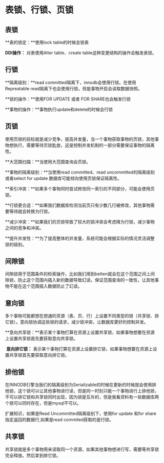 # 表锁、行锁、页锁

## 表锁

**表的锁定：**使用lock table的时候会锁表

**DDl操作：** 对表使用Alter table、create table这种变更结构的操作会触发表锁。

## 行锁

**隔离级别：**read committed隔离下，innodb会使用行锁。在使用Repreatable read隔离下也会使用行锁，但是事物开启会读取数据快照。

**锁的操作：**使用FOR UPDATE 或者 FOR SHARE也会触发行锁

**事物的操作：**事物执行update和delete的时候会行锁

## 页锁

使用页锁的目标就是减少竞争，提高并发量，当一个事物获取事物的页锁，其他事物想执行，需要等待页锁匙放，这是控制并发机制的一部分需要保证事物的隔离性。

**大范围扫描：**当使用大范围查询会页锁。

**事物的隔离级别：**当使用read committed、read uncommitted的隔离级别或者select for update 数据库可能倾向使用页锁保证隔离性。

**索引冲突：**如果多个事物同时尝试修改同一索引的不同部分，可能会使用页锁。



**行锁更合适：**如果我们数据库检测当前页只有少数几行被修改，其他事物需要等待就会转换为行锁，

**减少冲突：**如果我们的页锁导致了较大的锁冲突会考虑降为行锁，减少事物之间的竞争和冲突。

**提升并发性：**为了提高整体的并发量，系统可能会根据实际的情况灵活调整锁的级别。

## 间隙锁

间隙锁用于范围条件的检索操作，比如我们用到betten就会在这个范围之间上间隙锁，防止这个范围内插入新的数据导致幻读。保证范围查询的一致性，让其他事物不能在这个范围插入数据防止了幻读。

## 意向锁

​	多个事物可能都想在想通的资源（表、页、行）上设置不同类型的锁（共享锁、排它锁）。意向锁协调这些锁的请求，减少锁冲突，让数据库更好的控制并发。

​	**意向共享锁：**表示某个事物打算在资源上设置共享锁，如果事物想要在资源上设置共享锁首先要获取意向共享锁。

​	**意向排它锁：**	表示某个事物打算在资源上设置排它锁，如果事物想要在资源上设置共享锁首先要获取意向排它锁。

## 排他锁

在INNODB引擎当我们的隔离级别为Serializable的时候在更新的时候就会使用排他锁，这个锁可以让其他事物进行读，但是同一时刻只能一个事物进行上排他锁，不可以排它锁和共享锁同时出现，因为锁是互斥的，但是我看资料有一些数据库两个锁可以同时存在，但是mysql不可以。



扩展知识，如果是Read Uncommitted隔离级别下，使用for update 和for share指定返回的数据行,如果是read commited获取的是行锁。

## 共享锁

共享锁就是多个事物用来读取同一个资源，如果其他事物想进行写，需要等共享锁完全释放。然后拿到排它锁。
